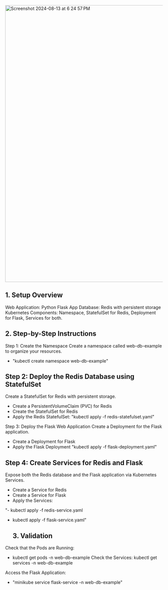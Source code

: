 <img width="883" alt="Screenshot 2024-08-13 at 6 24 57 PM" src="https://github.com/user-attachments/assets/9d18b5d0-1287-47b7-a925-62680df74a99">

## 1. Setup Overview
Web Application: Python Flask App
Database: Redis with persistent storage
Kubernetes Components: Namespace, StatefulSet for Redis, Deployment for Flask, Services for both.
## 2. Step-by-Step Instructions
Step 1: Create the Namespace
Create a namespace called web-db-example to organize your resources.
- "kubectl create namespace web-db-example"

## Step 2: Deploy the Redis Database using StatefulSet
Create a StatefulSet for Redis with persistent storage.

- Create a PersistentVolumeClaim (PVC) for Redis
- Create the StatefulSet for Redis
- Apply the Redis StatefulSet:
"kubectl apply -f redis-statefulset.yaml"

Step 3: Deploy the Flask Web Application
Create a Deployment for the Flask application.

- Create a Deployment for Flask
- Apply the Flask Deployment
  "kubectl apply -f flask-deployment.yaml"

## Step 4: Create Services for Redis and Flask
Expose both the Redis database and the Flask application via Kubernetes Services.

- Create a Service for Redis
- Create a Service for Flask
- Apply the Services:

"- kubectl apply -f redis-service.yaml
- kubectl apply -f flask-service.yaml"

  ## 3. Validation
Check that the Pods are Running:
- kubectl get pods -n web-db-example
Check the Services:
kubectl get services -n web-db-example

Access the Flask Application:

- "minikube service flask-service -n web-db-example"




